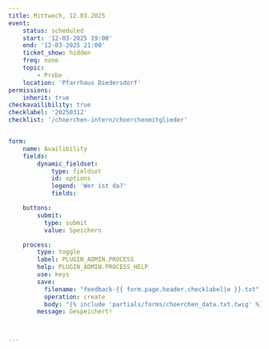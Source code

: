 ```yaml
---
title: Mittwoch, 12.03.2025
event:
    status: scheduled
    start: '12-03-2025 19:00'
    end: '12-03-2025 21:00'
    ticket_show: hidden
    freq: none
    topic:
        - Probe
    location: 'Pfarrhaus Diedersdorf'
permissions:
    inherit: true
checkavailibility: true
checklabel: '20250312'
checklist: '/choerchen-intern/choerchenmitglieder'


form:
    name: Availibility
    fields:
        dynamic_fieldset:
            type: fieldset
            id: options
            legend: 'Wer ist da?'
            fields:

    buttons:
        submit:
          type: submit
          value: Speichern

    process:
        type: toggle
        label: PLUGIN_ADMIN.PROCESS
        help: PLUGIN_ADMIN.PROCESS_HELP
        use: keys
        save:
          filename: "feedback-{{ form.page.header.checklabel|e }}.txt"
          operation: create
          body: "{% include 'partials/forms/choerchen_data.txt.twig' %}"
        message: Gespeichert!



---
```





